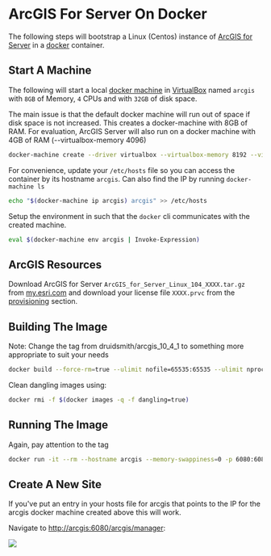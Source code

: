 # ArcGIS For Server On Docker

The following steps will bootstrap a Linux (Centos) instance of [ArcGIS for Server](http://www.esri.com/software/arcgis/arcgisserver) in a [docker](https://www.docker.com/) container.

## Start A Machine

The following will start a local [docker machine](https://docs.docker.com/machine/get-started/) in [VirtualBox](https://docs.docker.com/machine/drivers/virtualbox/) named `arcgis` with `8GB` of Memory, `4` CPUs and with `32GB` of disk space.

The main issue is that the default docker machine will run out of space if disk space is not increased.  This creates a docker-machine with 8GB of RAM. For evaluation, ArcGIS Server will also run on a docker machine with 4GB of RAM (--virtualbox-memory 4096)

```bash
docker-machine create --driver virtualbox --virtualbox-memory 8192 --virtualbox-cpu-count 4 --virtualbox-disk-size 32768 --virtualbox-no-vtx-check arcgis
```

For convenience, update your `/etc/hosts` file so you can access the container by its hostname `arcgis`.  Can also find the IP by running `docker-machine ls`

```bash
echo "$(docker-machine ip arcgis) arcgis" >> /etc/hosts
```

Setup the environment in such that the `docker` cli communicates with the created machine.

```bash
eval $(docker-machine env arcgis | Invoke-Expression)
```

## ArcGIS Resources

Download ArcGIS for Server `ArcGIS_for_Server_Linux_104_XXXX.tar.gz` from [my.esri.com](https://my.esri.com/#/downloads) and download your license file `XXXX.prvc` from the [provisioning](https://my.esri.com/#/provisioning/417547) section.

## Building The Image

Note:  Change the tag from druidsmith/arcgis_10_4_1 to something more appropriate to suit your needs

```bash
docker build --force-rm=true --ulimit nofile=65535:65535 --ulimit nproc=25059:25059 -t druidsmith/arcgis_10_4_1 .
```

Clean dangling images using:

```bash
docker rmi -f $(docker images -q -f dangling=true)
```

## Running The Image
Again, pay attention to the tag

```bash
docker run -it --rm --hostname arcgis --memory-swappiness=0 -p 6080:6080 -p 6443:6443 druidsmith/arcgis_10_4_1
```

## Create A New Site
If you've put an entry in your hosts file for arcgis that points to the IP for the arcgis docker machine created above this will work. 

Navigate to <http://arcgis:6080/arcgis/manager>:

![](manager.png)
